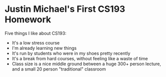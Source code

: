 # Justin Michael's First CS193 Homework
   
   Five things I like about CS193:
   - It's a low stress course
   - I'm already learning new things
   - It's run by students who were in my shoes pretty recently
   - It's a break from hard courses, without feeling like a waste of time
   - Class size is a nice middle ground between a huge 300+ person lecture, and a small 20 person "traditional" classroom
